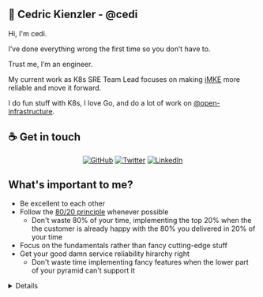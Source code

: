 ## :wave: Cedric Kienzler - @cedi

Hi, I'm cedi.

I’ve done everything wrong the first time so you don’t have to.

Trust me, I’m an engineer.

My current work as K8s SRE Team Lead focuses on making [iMKE](https://imke.cloud) more reliable and move it forward.

I do fun stuff with K8s, I love Go, and do a lot of work on [@open-infrastructure](https://open-infrastructure.de).

## :coffee: Get in touch

<p align="center">
<a href="https://github.com/cedi"><img src="https://img.shields.io/github/followers/cedi.svg?label=GitHub&style=social" alt="GitHub"></a>
<a href="https://twitter.com/c3di1"><img src="https://img.shields.io/twitter/follow/c3di1?label=Twitter&style=social" alt="Twitter"></a>
<a href="https://www.linkedin.com/in/cekienzl"><img src="https://img.shields.io/badge/LinkedIn--_.svg?style=social&logo=linkedin" alt="LinkedIn"></a>
</p>

## What's important to me?

* Be excellent to each other
* Follow the [80/20 principle](https://en.wikipedia.org/wiki/Pareto_principle) whenever possible
  * Don't waste 80% of your time, implementing the top 20% when the the customer is already happy with the 80% you delivered in 20% of your time
* Focus on the fundamentals rather than fancy cutting-edge stuff
* Get your good damn service reliability hirarchy right
  * Don't waste time implementing fancy features when the lower part of your pyramid can't support it

<details>
<p align="center">
<img src="https://lh3.googleusercontent.com/3gX2qgys2I-9HnEIvXUA10ed3AILvg5MclnKWBquEkJKP3g5_kD6WR7Ptwp3TwAGla1DuSmHv64MdTtACNLlArFVq7BwbTrTVhigsA=s0" alt="Service Reliability Hirarchy" width="300px"/>
</p>
</details>



